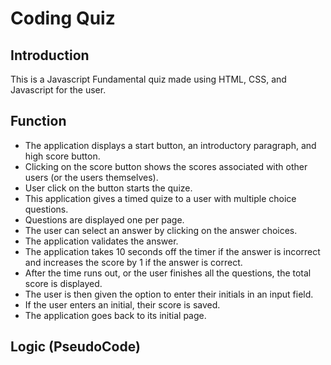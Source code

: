 # Coding Quiz

## Introduction
This is a Javascript Fundamental quiz made using HTML, CSS, and Javascript for the user.

## Function
- The application displays a start button, an introductory paragraph, and high score button.
- Clicking on the score button shows the scores associated with other users (or the users themselves).
- User click on the button starts the quize.
- This application gives a timed quize to a user with multiple choice questions.
- Questions are displayed one per page. 
- The user can select an answer by clicking on the answer choices.
- The application validates the answer. 
- The application takes 10 seconds off the timer if the answer is incorrect and increases the score by 1 if the answer is correct.
- After the time runs out, or the user finishes all the questions, the total score is displayed. 
- The user is then given the option to enter their initials in an input field.
- If the user enters an initial, their score is saved.
- The application goes back to its initial page.

## Logic (PseudoCode)
